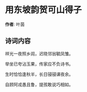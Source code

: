 # 用东坡韵贺可山得子

**作者**: 叶茵

## 诗词内容

祥光一夜照乡闾，迟晓邻翁毓凤雏。

举坐已夸沾玉果，传家应不负诗书。

生时恰恰逢秋半，长日骎骎课夜余。

自顾阿戎愚且鲁，提孩敢说巧相如。

